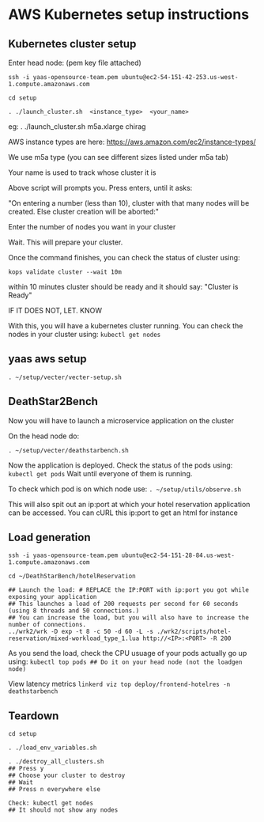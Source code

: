 # AWS Kubernetes setup instructions

## Kubernetes cluster setup

Enter head node: (pem key file attached)

```
ssh -i yaas-opensource-team.pem ubuntu@ec2-54-151-42-253.us-west-1.compute.amazonaws.com

cd setup

. ./launch_cluster.sh  <instance_type>  <your_name>
```

eg: . ./launch_cluster.sh m5a.xlarge chirag

AWS instance types are here: <https://aws.amazon.com/ec2/instance-types/>

We use m5a type (you can see different sizes listed under m5a tab)

Your name is used to track whose cluster it is

Above script will prompts you. Press enters, until it asks:

"On entering a number (less than 10), cluster with that many nodes will be created. Else cluster creation will be aborted:"

Enter the number of nodes you want in your cluster

Wait. This will prepare your cluster.

Once the command finishes, you can check the status of cluster using:

`kops validate cluster --wait 10m`

within 10 minutes cluster should be ready and it should say: "Cluster is Ready"

IF IT DOES NOT, LET. KNOW

With this, you will have a kubernetes cluster running. You can check the nodes in your cluster using:
`kubectl get nodes`

## yaas aws setup

`. ~/setup/vecter/vecter-setup.sh`

## DeathStar2Bench

Now you will have to launch a microservice application on the cluster

On the head node do:

`. ~/setup/vecter/deathstarbench.sh`

Now the application is deployed. Check the status of the pods using:
`kubectl get pods`
Wait until everyone of them is running.

To check which pod is on which node use:
`. ~/setup/utils/observe.sh`

This will also spit out an ip:port at which your hotel reservation application can be accessed. You can cURL this ip:port to get an html for instance

## Load generation

```
ssh -i yaas-opensource-team.pem ubuntu@ec2-54-151-28-84.us-west-1.compute.amazonaws.com

cd ~/DeathStarBench/hotelReservation

## Launch the load: # REPLACE the IP:PORT with ip:port you got while exposing your application
## This launches a load of 200 requests per second for 60 seconds (using 8 threads and 50 connections.)
## You can increase the load, but you will also have to increase the number of connections.
../wrk2/wrk -D exp -t 8 -c 50 -d 60 -L -s ./wrk2/scripts/hotel-reservation/mixed-workload_type_1.lua http://<IP>:<PORT> -R 200
```

As you send the load, check the CPU usuage of your pods actually go up using:
`kubectl top pods ## Do it on your head node (not the loadgen node)`

View latency metrics
`linkerd viz top deploy/frontend-hotelres -n deathstarbench`

## Teardown

```
cd setup

. ./load_env_variables.sh

. ./destroy_all_clusters.sh
## Press y
## Choose your cluster to destroy
## Wait
## Press n everywhere else

Check: kubectl get nodes
## It should not show any nodes
```

